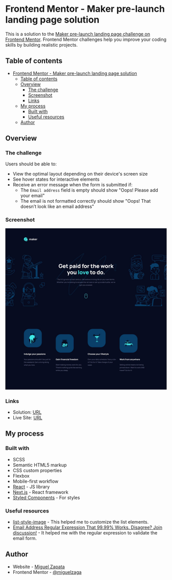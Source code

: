 # Frontend Mentor - Maker pre-launch landing page solution

This is a solution to the [Maker pre-launch landing page challenge on Frontend Mentor](https://www.frontendmentor.io/challenges/maker-prelaunch-landing-page-WVZIJtKLd). Frontend Mentor challenges help you improve your coding skills by building realistic projects. 

## Table of contents

- [Frontend Mentor - Maker pre-launch landing page solution](#frontend-mentor---maker-pre-launch-landing-page-solution)
  - [Table of contents](#table-of-contents)
  - [Overview](#overview)
    - [The challenge](#the-challenge)
    - [Screenshot](#screenshot)
    - [Links](#links)
  - [My process](#my-process)
    - [Built with](#built-with)
    - [Useful resources](#useful-resources)
  - [Author](#author)


## Overview

### The challenge

Users should be able to:

- View the optimal layout depending on their device's screen size
- See hover states for interactive elements
- Receive an error message when the form is submitted if:
  - The `Email address` field is empty should show "Oops! Please add your email"
  - The email is not formatted correctly should show "Oops! That doesn’t look like an email address"

### Screenshot

![](./screenshot.jpg)

### Links

- Solution: [URL](https://www.frontendmentor.io/solutions/maker-prelaunch-landing-page-using-scss-mZh-SBjiIK)
- Live Site: [URL](https://miguelzaga.github.io/maker-pre-launch-landing-page/)

## My process

### Built with

- SCSS
- Semantic HTML5 markup
- CSS custom properties
- Flexbox
- Mobile-first workflow
- [React](https://reactjs.org/) - JS library
- [Next.js](https://nextjs.org/) - React framework
- [Styled Components](https://styled-components.com/) - For styles


### Useful resources

- [list-style-image](https://developer.mozilla.org/en-US/docs/Web/CSS/list-style-image) - This helped me to customize the list elements.
- [Email Address Regular Expression That 99.99% Works. Disagree? Join discussion!](https://emailregex.com/) - It helped me with the regular expression to validate the email form.


## Author

- Website - [Miguel Zapata](https://www.miguezaga.online)
- Frontend Mentor - [@miguelzaga](https://www.frontendmentor.io/profile/miguelzaga)

